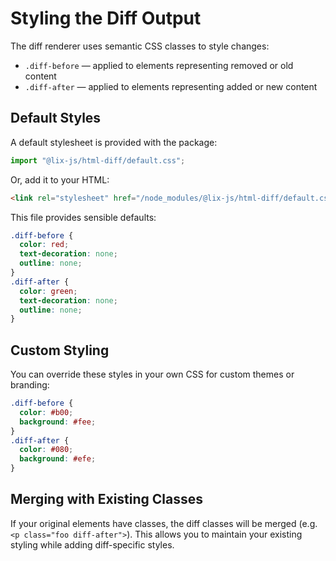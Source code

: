 # Styling the Diff Output

The diff renderer uses semantic CSS classes to style changes:

- `.diff-before` — applied to elements representing removed or old content
- `.diff-after` — applied to elements representing added or new content

## Default Styles

A default stylesheet is provided with the package:

```js
import "@lix-js/html-diff/default.css";
```

Or, add it to your HTML:

```html
<link rel="stylesheet" href="/node_modules/@lix-js/html-diff/default.css" />
```

This file provides sensible defaults:

```css
.diff-before {
  color: red;
  text-decoration: none;
  outline: none;
}
.diff-after {
  color: green;
  text-decoration: none;
  outline: none;
}
```

## Custom Styling

You can override these styles in your own CSS for custom themes or branding:

```css
.diff-before {
  color: #b00;
  background: #fee;
}
.diff-after {
  color: #080;
  background: #efe;
}
```

## Merging with Existing Classes

If your original elements have classes, the diff classes will be merged (e.g. `<p class="foo diff-after">`). This allows you to maintain your existing styling while adding diff-specific styles.